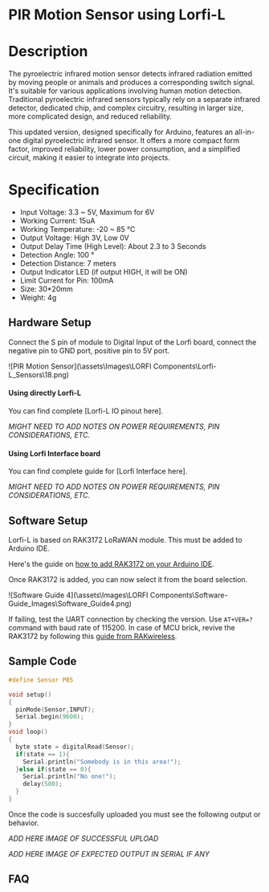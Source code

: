 # PIR Motion Sensor using Lorfi-L

# Description

The pyroelectric infrared motion sensor detects infrared radiation emitted by moving people or animals and produces a corresponding switch signal. It's suitable for various applications involving human motion detection. Traditional pyroelectric infrared sensors typically rely on a separate infrared detector, dedicated chip, and complex circuitry, resulting in larger size, more complicated design, and reduced reliability.

This updated version, designed specifically for Arduino, features an all-in-one digital pyroelectric infrared sensor. It offers a more compact form factor, improved reliability, lower power consumption, and a simplified circuit, making it easier to integrate into projects.

# Specification

- Input Voltage: 3.3 ~ 5V, Maximum for 6V
- Working Current: 15uA
- Working Temperature: -20 ~ 85 ℃
- Output Voltage: High 3V, Low 0V
- Output Delay Time (High Level): About 2.3 to 3 Seconds
- Detection Angle: 100 °
- Detection Distance: 7 meters
- Output Indicator LED (if output HIGH, it will be ON)
- Limit Current for Pin: 100mA
- Size: 30*20mm
- Weight: 4g

## Hardware Setup

Connect the S pin of module to Digital Input of the Lorfi board, connect the negative pin to GND port, positive pin to 5V port.

![PIR Motion Sensor](\assets\Images\LORFI Components\Lorfi-L_Sensors\18.png)

#### Using directly Lorfi-L

You can find complete [Lorfi-L IO pinout here].

*MIGHT NEED TO ADD NOTES ON POWER REQUIREMENTS, PIN CONSIDERATIONS, ETC.*

#### Using Lorfi Interface board

You can find complete guide for [Lorfi Interface here].

*MIGHT NEED TO ADD NOTES ON POWER REQUIREMENTS, PIN CONSIDERATIONS, ETC.*

## Software Setup

Lorfi-L is based on RAK3172 LoRaWAN module. This must be added to Arduino IDE.

Here's the guide on <a href="/docs/Software-Guide.html">how to add RAK3172 on your Arduino IDE</a>.

Once RAK3172 is added, you can now select it from the board selection.

![Software Guide 4](\assets\Images\LORFI Components\Software-Guide_Images\Software_Guide4.png)

If failing, test the UART connection by checking the version. Use `AT+VER=?` command with baud rate of 115200. In case of MCU brick, revive the RAK3172 by following this [guide from RAKwireless](https://learn.rakwireless.com/hc/en-us/articles/26687606549911-How-To-Guide-STM32CubeProgrammer-for-RAK-Modules).

## **Sample Code**
```c
#define Sensor PB5

void setup()
{
  pinMode(Sensor,INPUT);
  Serial.begin(9600);
}
void loop()
{
  byte state = digitalRead(Sensor);
  if(state == 1){
    Serial.println("Somebody is in this area!");
  }else if(state == 0){
    Serial.println("No one!");
    delay(500);
  }
}

```

Once the code is succesfully uploaded you must see the following output or behavior.

*ADD HERE IMAGE OF SUCCESSFUL UPLOAD*

*ADD HERE IMAGE OF EXPECTED OUTPUT IN SERIAL IF ANY*

## FAQ
